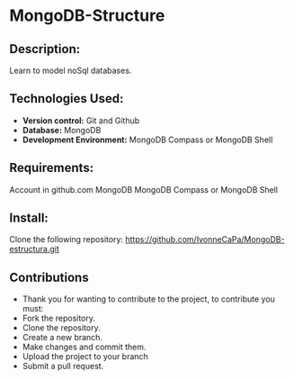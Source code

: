 # MongoDB-Structure #

## Description: ##
Learn to model noSql databases.

## Technologies Used: ##
* __Version control:__ Git and Github
* __Database:__ MongoDB
* __Development Environment:__ MongoDB Compass or MongoDB Shell

## Requirements: ##
Account in github.com
MongoDB
MongoDB Compass or MongoDB Shell

## Install: ##
Clone the following repository:
https://github.com/IvonneCaPa/MongoDB-estructura.git

## Contributions ##
* Thank you for wanting to contribute to the project, to contribute you must:
* Fork the repository.
* Clone the repository.
* Create a new branch.
* Make changes and commit them.
* Upload the project to your branch
* Submit a pull request.

